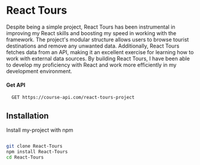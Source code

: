 # React Tours

Despite being a simple project, React Tours has been instrumental in improving my React skills and boosting my speed in working with the framework. The project's modular structure allows users to browse tourist destinations and remove any unwanted data. Additionally, React Tours fetches data from an API, making it an excellent exercise for learning how to work with external data sources. By building React Tours, I have been able to develop my proficiency with React and work more efficiently in my development environment.

#### Get API

```http
  GET https://course-api.com/react-tours-project
```

## Installation

Install my-project with npm

```bash

git clone React-Tours
npm install React-Tours
cd React-Tours
```
